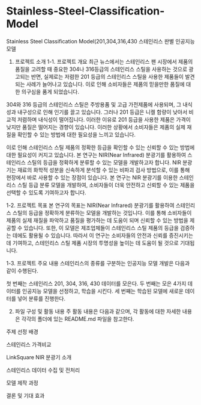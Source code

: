 # Stainless-Steel-Classification-Model
Stainless Steel Classification Model(201,304,316,430
스테인리스 판별 인공지능 모델
1. 프로젝트 소개
1-1. 프로젝트 개요
최근 뉴스에서는 스테인리스 팬 시장에서 제품의 품질을 고려할 때 중요한 304나 316등급의 스테인리스 스틸을 사용하는 것으로 광고되는 반면, 실제로는 저렴한 201 등급의 스테인리스 스틸을 사용한 제품들이 발견되는 사례가 늘어나고 있습니다. 이로 인해 소비자들은 제품의 믿을만한 품질에 대한 의구심을 품게 되었습니다.

304와 316 등급의 스테인리스 스틸은 주방용품 및 고급 가전제품에 사용되며, 그 내식성과 내구성으로 인해 인기를 끌고 있습니다. 그러나 201 등급은 니켈 함량이 낮아서 비교적 저렴하며 내식성이 떨어집니다. 이러한 이유로 201 등급을 사용한 제품은 가격이 낮지만 품질은 떨어지는 경향이 있습니다. 이러한 상황에서 소비자들은 제품의 실제 재질을 확인할 수 있는 방법에 대한 필요성을 느끼고 있습니다.

이로 인해 스테인리스 스틸 제품의 정확한 등급을 확인할 수 있는 신뢰할 수 있는 방법에 대한 필요성이 커지고 있습니다. 본 연구는 NIR(Near Infrared) 분광기를 활용하여 스테인리스 스틸의 등급을 정확하게 분류할 수 있는 모델을 개발하고자 합니다. NIR 분광기는 재료의 화학적 성분을 신속하게 분석할 수 있는 비파괴 검사 방법으로, 이를 통해 현장에서 바로 사용할 수 있는 장점이 있습니다. 본 연구는 NIR 분광기를 이용한 스테인리스 스틸 등급 분류 모델을 개발하여, 소비자들이 더욱 안전하고 신뢰할 수 있는 제품을 선택할 수 있도록 기여하고자 합니다.

1-2. 프로젝트 목표
본 연구의 목표는 NIR(Near Infrared) 분광기를 활용하여 스테인리스 스틸의 등급을 정확하게 분류하는 모델을 개발하는 것입니다. 이를 통해 소비자들이 제품의 실제 재질을 파악하고 품질을 평가하는 데 도움이 되며 신뢰할 수 있는 방법을 제공할 수 있습니다. 또한, 이 모델은 제조업체들이 스테인리스 스틸 제품의 등급을 검증하는 데에도 활용될 수 있습니다. 따라서 이 연구는 소비자들의 안전과 신뢰를 증진시키는 데 기여하고, 스테인리스 스틸 제품 시장의 투명성을 높이는 데 도움이 될 것으로 기대됩니다.

1-3. 프로젝트 주요 내용
스테인리스의 종류를 구분하는 인공지능 모델 개발은 다음과 같이 수행된다.

첫 번째는 스테인리스 201, 304, 316, 430 데이터를 모은다.
두 번째는 모은 4가지 데이터를 인공지능 모델을 선정하고, 학습을 시킨다.
세 번째는 학습된 모델에 새로운 데이터를 넣어 분류를 진행한다.

2. 파일 구성 및 활동 내용
주 활동 내용은 다음과 같으며, 각 활동에 대한 자세한 내용은 각각의 폴더에 있는 README.md 파일을 참고한다.

주제 선정 배경

스테인리스 가격비교

LinkSquare NIR 분광기 소개

스테인리스 데이터 수집 및 전처리

모델 제작 과정

결론 및 기대 효과
